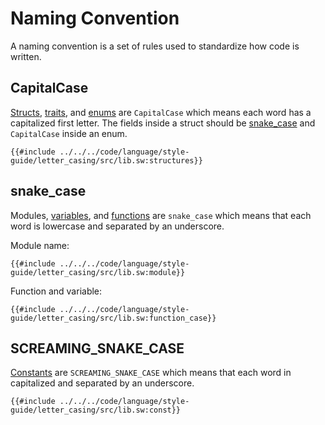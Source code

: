 # Naming Convention

A naming convention is a set of rules used to standardize how code is written.

## CapitalCase

[Structs](../built-ins/structs.md), [traits](../traits/index.md), and [enums](../built-ins/enums.md) are `CapitalCase` which means each word has a capitalized first letter. The fields inside a struct should be [snake_case](#snake_case) and `CapitalCase` inside an enum.

```sway
{{#include ../../../code/language/style-guide/letter_casing/src/lib.sw:structures}}
```

## snake_case

Modules, [variables](../variables/index.md), and [functions](../functions/index.md) are `snake_case` which means that each word is lowercase and separated by an underscore.

Module name:

```sway
{{#include ../../../code/language/style-guide/letter_casing/src/lib.sw:module}}
```

Function and variable:

```sway
{{#include ../../../code/language/style-guide/letter_casing/src/lib.sw:function_case}}
```

## SCREAMING_SNAKE_CASE

[Constants](../variables/const.md) are `SCREAMING_SNAKE_CASE` which means that each word in capitalized and separated by an underscore.

```sway
{{#include ../../../code/language/style-guide/letter_casing/src/lib.sw:const}}
```
